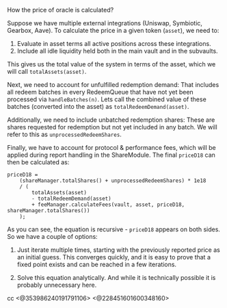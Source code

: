 How the price of oracle is calculated?

Suppose we have multiple external integrations (Uniswap, Symbiotic, Gearbox, Aave). To calculate the price in a given token (`asset`), we need to:

1. Evaluate in asset terms all active positions across these integrations.
2. Include all idle liquidity held both in the main vault and in the subvaults.

This gives us the total value of the system in terms of the asset, which we will call `totalAssets(asset)`.

Next, we need to account for unfulfilled redemption demand:
That includes all redeem batches in every RedeemQueue that have not yet been processed via `handleBatches(n)`.
Lets call the combined value of these batches (converted into the asset) as `totalRedeemDemand(asset)`.

Additionally, we need to include unbatched redemption shares:
These are shares requested for redemption but not yet included in any batch.
We will refer to this as `unprocessedRedeemShares`.

Finally, we have to account for protocol & performance fees, which will be applied during report handling in the ShareModule.
The final `priceD18` can then be calculated as:
```
priceD18 = 
    (shareManager.totalShares() + unprocessedRedeemShares) * 1e18
    / (
        totalAssets(asset) 
        - totalRedeemDemand(asset) 
        + feeManager.calculateFees(vault, asset, priceD18, shareManager.totalShares())
    );
```
As you can see, the equation is recursive - `priceD18` appears on both sides. So we have a couple of options:

1. Just iterate multiple times, starting with the previously reported price as an initial guess. This converges quickly, and it is easy to prove that a fixed point exists and can be reached in a few iterations.

2. Solve this equation analytically. And while it is technically possible it is probably unnecessary here.

cc <@353986240191791106> <@228451601600348160>